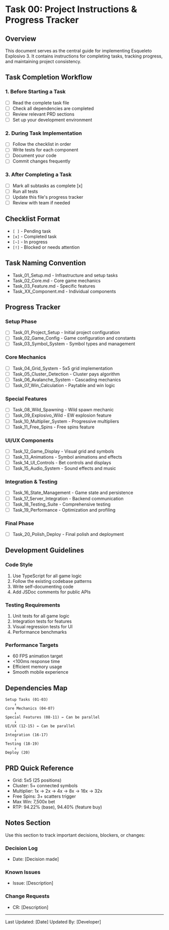 # Task 00: Project Instructions & Progress Tracker

## Overview
This document serves as the central guide for implementing Esqueleto Explosivo 3. It contains instructions for completing tasks, tracking progress, and maintaining project consistency.

## Task Completion Workflow

### 1. Before Starting a Task
- [ ] Read the complete task file
- [ ] Check all dependencies are completed
- [ ] Review relevant PRD sections
- [ ] Set up your development environment

### 2. During Task Implementation
- [ ] Follow the checklist in order
- [ ] Write tests for each component
- [ ] Document your code
- [ ] Commit changes frequently

### 3. After Completing a Task
- [ ] Mark all subtasks as complete [x]
- [ ] Run all tests
- [ ] Update this file's progress tracker
- [ ] Review with team if needed

## Checklist Format
- `[ ]` - Pending task
- `[x]` - Completed task
- `[~]` - In progress
- `[!]` - Blocked or needs attention

## Task Naming Convention
- Task_01_Setup.md - Infrastructure and setup tasks
- Task_02_Core.md - Core game mechanics
- Task_03_Feature.md - Specific features
- Task_XX_Component.md - Individual components

## Progress Tracker

### Setup Phase
- [ ] Task_01_Project_Setup - Initial project configuration
- [ ] Task_02_Game_Config - Game configuration and constants
- [ ] Task_03_Symbol_System - Symbol types and management

### Core Mechanics
- [ ] Task_04_Grid_System - 5x5 grid implementation
- [ ] Task_05_Cluster_Detection - Cluster pays algorithm
- [ ] Task_06_Avalanche_System - Cascading mechanics
- [ ] Task_07_Win_Calculation - Paytable and win logic

### Special Features
- [ ] Task_08_Wild_Spawning - Wild spawn mechanic
- [ ] Task_09_Explosivo_Wild - EW explosion feature
- [ ] Task_10_Multiplier_System - Progressive multipliers
- [ ] Task_11_Free_Spins - Free spins feature

### UI/UX Components
- [ ] Task_12_Game_Display - Visual grid and symbols
- [ ] Task_13_Animations - Symbol animations and effects
- [ ] Task_14_UI_Controls - Bet controls and displays
- [ ] Task_15_Audio_System - Sound effects and music

### Integration & Testing
- [ ] Task_16_State_Management - Game state and persistence
- [ ] Task_17_Server_Integration - Backend communication
- [ ] Task_18_Testing_Suite - Comprehensive testing
- [ ] Task_19_Performance - Optimization and profiling

### Final Phase
- [ ] Task_20_Polish_Deploy - Final polish and deployment

## Development Guidelines

### Code Style
1. Use TypeScript for all game logic
2. Follow the existing codebase patterns
3. Write self-documenting code
4. Add JSDoc comments for public APIs

### Testing Requirements
1. Unit tests for all game logic
2. Integration tests for features
3. Visual regression tests for UI
4. Performance benchmarks

### Performance Targets
- 60 FPS animation target
- <100ms response time
- Efficient memory usage
- Smooth mobile experience

## Dependencies Map
```
Setup Tasks (01-03)
    ↓
Core Mechanics (04-07)
    ↓
Special Features (08-11) ← Can be parallel
    ↓
UI/UX (12-15) ← Can be parallel
    ↓
Integration (16-17)
    ↓
Testing (18-19)
    ↓
Deploy (20)
```

## PRD Quick Reference
- Grid: 5x5 (25 positions)
- Cluster: 5+ connected symbols
- Multiplier: 1x → 2x → 4x → 8x → 16x → 32x
- Free Spins: 3+ scatters trigger
- Max Win: 7,500x bet
- RTP: 94.22% (base), 94.40% (feature buy)

## Notes Section
Use this section to track important decisions, blockers, or changes:

### Decision Log
- Date: [Decision made]

### Known Issues
- Issue: [Description]

### Change Requests
- CR: [Description]

---
Last Updated: [Date]
Updated By: [Developer]